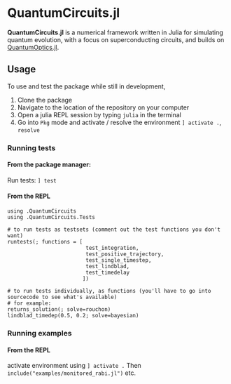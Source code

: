 # QuantumCircuits.jl

**QuantumCircuits.jl** is a numerical framework written in Julia for simulating quantum evolution, with a focus on superconducting circuits, and builds on [QuantumOptics.jl](https://github.com/qojulia/QuantumOptics.jl).

## Usage
To use and test the package while still in development,
1. Clone the package
2. Navigate to the location of the repository on your computer
3. Open a julia REPL session by typing `julia` in the terminal
4. Go into `Pkg` mode and activate / resolve the environment `] activate .`, `resolve`

### Running tests
#### From the package manager:
Run tests: `] test`

#### From the REPL
```include("src/QuantumCircuits.jl")
using .QuantumCircuits
using .QuantumCircuits.Tests

# to run tests as testsets (comment out the test functions you don't want)
runtests(; functions = [
                         test_integration,
                         test_positive_trajectory,
                         test_single_timestep,
                         test_lindblad, 
                         test_timedelay
                        ])

# to run tests individually, as functions (you'll have to go into sourcecode to see what's available)
# for example:
returns_solution(; solve=rouchon)
lindblad_timedep(0.5, 0.2; solve=bayesian)
```

### Running examples
#### From the REPL
activate environment using `] activate .`
Then `include("examples/monitored_rabi.jl")` etc.
